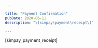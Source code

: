 ```yaml
---

title: "Payment Confirmation"
pubDate: 2020-06-11
description: "\[simpay\payment\receipt\]"

---
```



\[simpay\_payment\_receipt\]
